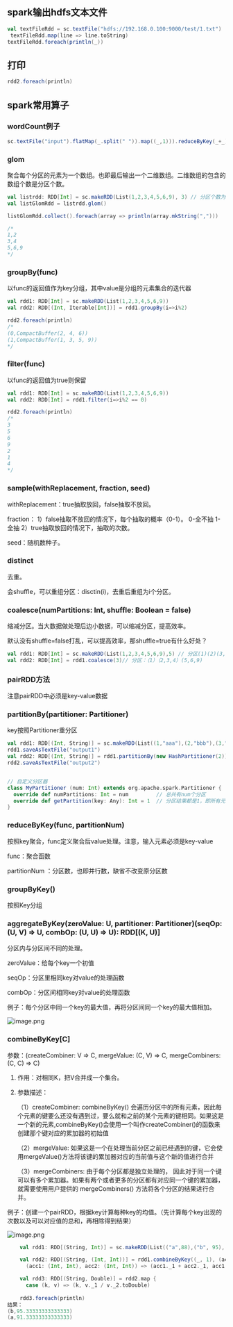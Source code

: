 ## spark输出hdfs文本文件

```scala
val textFileRdd = sc.textFile("hdfs://192.168.0.100:9000/test/1.txt")
 textFileRdd.map(line => line.toString)
textFileRdd.foreach(println(_))
```



## 打印

```scala
rdd2.foreach(println)
```





## spark常用算子

### **wordCount例子**

```scala
sc.textFile("input").flatMap(_.split(" ")).map((_,1))).reduceByKey(_+_)	
```





### **glom**

聚合每个分区的元素为一个数组。也即最后输出一个二维数组。二维数组的包含的数组个数是分区个数。

```scala
val listrdd: RDD[Int] = sc.makeRDD(List(1,2,3,4,5,6,9), 3) // 分区个数为3
val listGlomRdd = listrdd.glom()

listGlomRdd.collect().foreach(array => println(array.mkString(",")))

/*
1,2
3,4
5,6,9
*/
```



### **groupBy(func)**

以func的返回值作为key分组，其中value是分组的元素集合的迭代器

```SCALA
val rdd1: RDD[Int] = sc.makeRDD(List(1,2,3,4,5,6,9))
val rdd2: RDD[(Int, Iterable[Int])] = rdd1.groupBy(i=>i%2)

rdd2.foreach(println)
/*
(0,CompactBuffer(2, 4, 6))
(1,CompactBuffer(1, 3, 5, 9))
*/
```



### **filter(func)**

以func的返回值为true则保留

```SCALA
val rdd1: RDD[Int] = sc.makeRDD(List(1,2,3,4,5,6,9))
val rdd2: RDD[Int] = rdd1.filter(i=>i%2 == 0)

rdd2.foreach(println)
/*
3
5
6
9
2
1
4
*/
```



### **sample(withReplacement, fraction, seed)**

withReplacement：true抽取放回，false抽取不放回。

fraction：
 1）false抽取不放回的情况下，每个抽取的概率（0-1）。
 0-全不抽
 1-全抽
 2）true抽取放回的情况下，抽取的次数。

seed：随机数种子。



### **distinct**

去重。

会shuffle，可以重组分区：disctin(i)，去重后重组为i个分区。



### **coalesce(numPartitions: Int, shuffle: Boolean = false)**

缩减分区。当大数据做处理后边小数据，可以缩减分区，提高效率。

默认没有shuffle=false打乱，可以提高效率，那shuffle=true有什么好处？

```SCALA
val rdd1: RDD[Int] = sc.makeRDD(List(1,2,3,4,5,6,9),5) // 分区(1)(2)(3,4)(5)(6,9)
val rdd2: RDD[Int] = rdd1.coalesce(3)// 分区：（1）（2,3,4）(5,6,9)
```



### **pairRDD方法**

注意pairRDD中必须是key-value数据



### **partitionBy(partitioner: Partitioner)**

key按照Partitioner重分区

```scala
val rdd1: RDD[(Int, String)] = sc.makeRDD(List((1,"aaa"),(2,"bbb"),(3,"ccc"), (4,"ddd")),4)
rdd1.saveAsTextFile("output1")
val rdd2: RDD[(Int, String)] = rdd1.partitionBy(new HashPartitioner(2)) // 2个分区，key与分区数取模得到分区号
rdd2.saveAsTextFile("output2")


// 自定义分区器
class MyPartitioner (num: Int) extends org.apache.spark.Partitioner {
  override def numPartitions: Int = num			// 总共有num个分区
  override def getPartition(key: Any): Int = 1	// 分区结果都是1，即所有元素都放到分区1
}
```



### **reduceByKey(func, partitionNum)**

按照key聚合，func定义聚合后value处理。注意，输入元素必须是key-value

func：聚合函数

partitionNum ：分区数，也即并行数，缺省不改变原分区数



### **groupByKey()**

按照Key分组



### **aggregateByKey(zeroValue: U, partitioner: Partitioner)(seqOp: (U, V) => U,    combOp: (U, U) => U): RDD[(K, U)]**

分区内与分区间不同的处理。

zeroValue：给每个key一个初值

seqOp：分区里相同key对value的处理函数

combOp：分区间相同key对value的处理函数

例子：每个分区中同一个key的最大值，再将分区间同一个key的最大值相加。

![image.png](https://i.loli.net/2019/12/12/YNTuB2t51cDL8Xq.png)









### **combineByKey[C]**

参数：(createCombiner: V => C,  mergeValue: (C, V) => C,  mergeCombiners: (C, C) => C)

1. 作用：对相同K，把V合并成一个集合。

2. 参数描述：

   （1）createCombiner: combineByKey() 会遍历分区中的所有元素，因此每个元素的键要么还没有遇到过，要么就和之前的某个元素的键相同。如果这是一个新的元素,combineByKey()会使用一个叫作createCombiner()的函数来创建那个键对应的累加器的初始值

   （2）mergeValue: 如果这是一个在处理当前分区之前已经遇到的键，它会使用mergeValue()方法将该键的累加器对应的当前值与这个新的值进行合并

   （3）mergeCombiners: 由于每个分区都是独立处理的， 因此对于同一个键可以有多个累加器。如果有两个或者更多的分区都有对应同一个键的累加器， 就需要使用用户提供的 mergeCombiners() 方法将各个分区的结果进行合并。

例子：创建一个pairRDD，根据key计算每种key的均值。（先计算每个key出现的次数以及可以对应值的总和，再相除得到结果）



![image.png](https://i.loli.net/2019/12/12/ZgqyfETsCDeoWnV.png)

```SCALA
    val rdd1: RDD[(String, Int)] = sc.makeRDD(List(("a",88),("b", 95),("a",91), ("b",93), ("a", 95), ("b",98)), 2)

    val rdd2: RDD[(String, (Int, Int))] = rdd1.combineByKey((_, 1), (acc: (Int, Int), v) => (acc._1 + v, acc._2 + 1),
      (acc1: (Int, Int), acc2: (Int, Int)) => (acc1._1 + acc2._1, acc1._2 + acc2._2))

    val rdd3: RDD[(String, Double)] = rdd2.map {
      case (k, v) => (k, v._1 / v._2.toDouble)
        
    rdd3.foreach(println)
结果：
(b,95.33333333333333)
(a,91.33333333333333)
```

